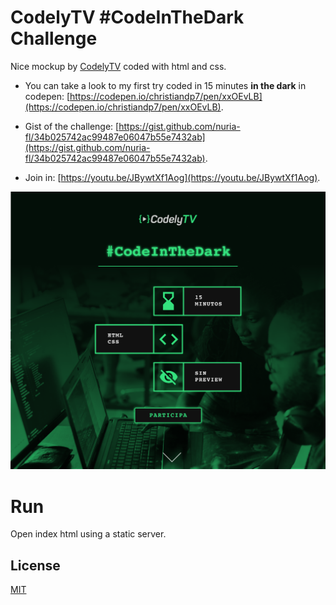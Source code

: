 # CodelyTV #CodeInTheDark Challenge

Nice mockup by [CodelyTV](https://codely.tv) coded with html and css.

- You can take a look to my first try coded in 15 minutes **in the dark** in codepen: [https://codepen.io/christiandp7/pen/xxOEvLB](https://codepen.io/christiandp7/pen/xxOEvLB).

- Gist of the challenge: [https://gist.github.com/nuria-fl/34b025742ac99487e06047b55e7432ab](https://gist.github.com/nuria-fl/34b025742ac99487e06047b55e7432ab).

- Join in: [https://youtu.be/JBywtXf1Aog](https://youtu.be/JBywtXf1Aog).

![Challenge Mockup](/img/challenge-img.png)

# Run

Open index html using a static server.

## License

[MIT](https://choosealicense.com/licenses/mit/)
